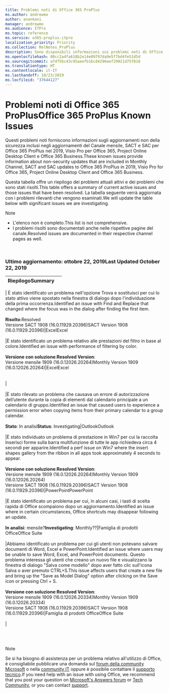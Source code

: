 ```yaml
---
title: Problemi noti di Office 365 ProPlus
ms.author: andrewmo
author: anankani
manager: andrewmo
ms.audience: ITPro
ms.topic: reference
ms.service: o365-proplus-itpro
localization_priority: Priority
ms.collection: RelNotes_ProPlus
description: Sono disponibili informazioni sui problemi noti di Office 365 ProPlus
ms.openlocfilehash: 80cc2a4fa618b2e14e09797da9e5f7bd4fe51d5d
ms.sourcegitcommit: a7df5bc43c95aeefb16cd4296eef29921d75f818
ms.translationtype: HT
ms.contentlocale: it-IT
ms.lasthandoff: 10/23/2019
ms.locfileid: "37644127"
---
```

# <a name="office-365-proplus-known-issues"></a><span data-ttu-id="1bc0c-103">Problemi noti di Office 365 ProPlus</span><span class="sxs-lookup"><span data-stu-id="1bc0c-103">Office 365 ProPlus Known Issues</span></span>

<span data-ttu-id="1bc0c-104">Questi problemi noti forniscono informazioni sugli aggiornamenti non della sicurezza inclusi negli aggiornamenti del Canale mensile, SACT e SAC per Office 365 ProPlus nel 2019, Visio Pro per Office 365, Project Online Desktop Client e Office 365 Business.</span><span class="sxs-lookup"><span data-stu-id="1bc0c-104">These known issues provide information about non-security updates that are included in Monthly Channel, SACT and SAC updates to Office 365 ProPlus in 2019, Visio Pro for Office 365, Project Online Desktop Client and Office 365 Business.</span></span>

<span data-ttu-id="1bc0c-105">Questa tabella offre un riepilogo dei problemi attuali attivi e dei problemi che sono stati risolti.</span><span class="sxs-lookup"><span data-stu-id="1bc0c-105">This table offers a summary of current active issues and those issues that have been resolved.</span></span>  <span data-ttu-id="1bc0c-106">La tabella seguente verrà aggiornata con i problemi rilevanti che vengono esaminati.</span><span class="sxs-lookup"><span data-stu-id="1bc0c-106">We will update the table below with significant issues we are investigating.</span></span>

> [!NOTE]
>- <span data-ttu-id="1bc0c-107">L'elenco non è completo.</span><span class="sxs-lookup"><span data-stu-id="1bc0c-107">This list is not comprehensive.</span></span>
>- <span data-ttu-id="1bc0c-108">I problemi risolti sono documentati anche nelle rispettive pagine del canale.</span><span class="sxs-lookup"><span data-stu-id="1bc0c-108">Resolved issues are documented in their respective channel pages as well.</span></span>

<br>

### <a name="last-updated-october-22-2019"></a><span data-ttu-id="1bc0c-109">Ultimo aggiornamento: ottobre 22, 2019</span><span class="sxs-lookup"><span data-stu-id="1bc0c-109">Last Updated October 22, 2019</span></span>

|<span data-ttu-id="1bc0c-110">Riepilogo</span><span class="sxs-lookup"><span data-stu-id="1bc0c-110">Summary</span></span>||
:-------------------------------------------------------------------------------------|:---------------------|
|
<span data-ttu-id="1bc0c-111">È stato identificato un problema nell'opzione Trova e sostituisci per cui lo stato attivo viene spostato nella finestra di dialogo dopo l'individuazione della prima occorrenza.</span><span class="sxs-lookup"><span data-stu-id="1bc0c-111">Identified an issue with Find and Replace that changed where the focus was in the dialog after finding the first item.</span></span> <br><br> <span data-ttu-id="1bc0c-112">**Risolto:**</span><span class="sxs-lookup"><span data-stu-id="1bc0c-112">Resolved</span></span> <br> <span data-ttu-id="1bc0c-113">Versione SACT 1908 (16.0.11929.20396)</span><span class="sxs-lookup"><span data-stu-id="1bc0c-113">SACT Version 1908  (16.0.11929.20396)</span></span>|<span data-ttu-id="1bc0c-114">Excel</span><span class="sxs-lookup"><span data-stu-id="1bc0c-114">Excel</span></span><br><br>
|<span data-ttu-id="1bc0c-115">È stato identificato un problema relativo alle prestazioni del filtro in base al colore.</span><span class="sxs-lookup"><span data-stu-id="1bc0c-115">Identified an issue with performance of filtering by color.</span></span> <br><br> <span data-ttu-id="1bc0c-116">**Versione con soluzione**:</span><span class="sxs-lookup"><span data-stu-id="1bc0c-116">**Resolved Version**:</span></span> <br><span data-ttu-id="1bc0c-117">Versione mensile 1909 (16.0.12026.20264)</span><span class="sxs-lookup"><span data-stu-id="1bc0c-117">Monthly Version 1909 (16.0.12026.20264)</span></span>|<span data-ttu-id="1bc0c-118">Excel</span><span class="sxs-lookup"><span data-stu-id="1bc0c-118">Excel</span></span><br><br> <br>|<br><br>
|<span data-ttu-id="1bc0c-119">È stato rilevato un problema che causava un errore di autorizzazione dell’utente durante la copia di elementi dal calendario principale a un calendario di gruppo.</span><span class="sxs-lookup"><span data-stu-id="1bc0c-119">Identified an issue that caused users to experience a permission error when copying items from their primary calendar to a group calendar.</span></span><br><br> <span data-ttu-id="1bc0c-120">**Stato**: In analisi</span><span class="sxs-lookup"><span data-stu-id="1bc0c-120">**Status**: Investigating</span></span>|<span data-ttu-id="1bc0c-121">Outlook</span><span class="sxs-lookup"><span data-stu-id="1bc0c-121">Outlook</span></span><br><br>
|<span data-ttu-id="1bc0c-122">È stato individuato un problema di prestazione in Win7 per cui la raccolta Inserisci forme sulla barra multifunzione di tutte le app richiedeva circa 4 secondi per apparire.</span><span class="sxs-lookup"><span data-stu-id="1bc0c-122">Identified a perf issue on Win7 where the insert shapes gallery from the ribbon in all apps took approximately 4 seconds to appear.</span></span><br><br> <span data-ttu-id="1bc0c-123">**Versione con soluzione**:</span><span class="sxs-lookup"><span data-stu-id="1bc0c-123">**Resolved Version**:</span></span> <br><span data-ttu-id="1bc0c-124">Versione mensile 1909 (16.0.12026.20264)</span><span class="sxs-lookup"><span data-stu-id="1bc0c-124">Monthly Version 1909 (16.0.12026.20264)</span></span> <br> <span data-ttu-id="1bc0c-125">Versione SACT 1908 (16.0.11929.20396)</span><span class="sxs-lookup"><span data-stu-id="1bc0c-125">SACT Version 1908 (16.0.11929.20396)</span></span>|<span data-ttu-id="1bc0c-126">PowerPoint</span><span class="sxs-lookup"><span data-stu-id="1bc0c-126">PowerPoint</span></span><br><br>
|<span data-ttu-id="1bc0c-127">È stato identificato un problema per cui, in alcuni casi, i tasti di scelta rapida di Office scompaiono dopo un aggiornamento.</span><span class="sxs-lookup"><span data-stu-id="1bc0c-127">Identified an issue where in certain circumstances, Office shortcuts may disappear following an update.</span></span>  <br><br> <span data-ttu-id="1bc0c-128">**In analisi**: mensile?</span><span class="sxs-lookup"><span data-stu-id="1bc0c-128">**Investigating**: Monthly??</span></span>|<span data-ttu-id="1bc0c-129">Famiglia di prodotti Office</span><span class="sxs-lookup"><span data-stu-id="1bc0c-129">Office Suite</span></span><br><br>
|<span data-ttu-id="1bc0c-130">Abbiamo identificato un problema per cui gli utenti non potevano salvare documenti di Word, Excel e PowerPoint.</span><span class="sxs-lookup"><span data-stu-id="1bc0c-130">Identified an issue where users may be unable to save Word, Excel, and PowerPoint documents.</span></span>  <span data-ttu-id="1bc0c-131">Questo problema interessa gli utenti che creano un nuovo file e visualizzano la finestra di dialogo "Salva come modello" dopo aver fatto clic sull'icona Salva o aver premuto CTRL+S.</span><span class="sxs-lookup"><span data-stu-id="1bc0c-131">This issue affects users that create a new file and bring up the "Save as Model Dialog" option after clicking on the Save icon or pressing Ctrl + S.</span></span><br><br> <span data-ttu-id="1bc0c-132">**Versione con soluzione**:</span><span class="sxs-lookup"><span data-stu-id="1bc0c-132">**Resolved Version**:</span></span> <br><span data-ttu-id="1bc0c-133">Versione mensile 1909 (16.0.12026.20334)</span><span class="sxs-lookup"><span data-stu-id="1bc0c-133">Monthly Version 1909 (16.0.12026.20334)</span></span> <br> <span data-ttu-id="1bc0c-134">Versione SACT 1908 (16.0.11929.20396)</span><span class="sxs-lookup"><span data-stu-id="1bc0c-134">SACT Version 1908 (16.0.11929.20396)</span></span>|<span data-ttu-id="1bc0c-135">Famiglia di prodotti Office</span><span class="sxs-lookup"><span data-stu-id="1bc0c-135">Office Suite</span></span><br><br>
|



<br>
<br>

> [!NOTE]
> <span data-ttu-id="1bc0c-136">Se si ha bisogno di assistenza per un problema relativo all'utilizzo di Office, è consigliabile pubblicare una domanda sul [forum della community Microsoft](https://answers.microsoft.com/) o nella [community IT](https://techcommunity.microsoft.com/) oppure è possibile contattare il [supporto tecnico](https://support.microsoft.com/contactus).</span><span class="sxs-lookup"><span data-stu-id="1bc0c-136">If you need help with an issue with using Office, we recommend that you post your question on [Microsoft's Answers forum](https://answers.microsoft.com/) or [Tech Community](https://techcommunity.microsoft.com/), or you can contact [support](https://support.microsoft.com/contactus).</span></span>
